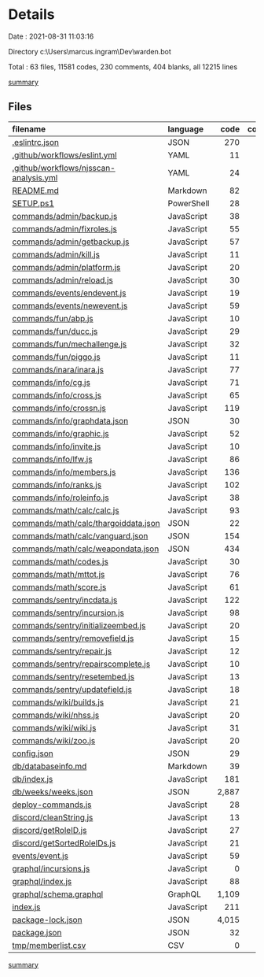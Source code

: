 # Details

Date : 2021-08-31 11:03:16

Directory c:\Users\marcus.ingram\Dev\warden.bot

Total : 63 files,  11581 codes, 230 comments, 404 blanks, all 12215 lines

[summary](results.md)

## Files
| filename | language | code | comment | blank | total |
| :--- | :--- | ---: | ---: | ---: | ---: |
| [.eslintrc.json](/.eslintrc.json) | JSON | 270 | 0 | 1 | 271 |
| [.github/workflows/eslint.yml](/.github/workflows/eslint.yml) | YAML | 11 | 1 | 2 | 14 |
| [.github/workflows/njsscan-analysis.yml](/.github/workflows/njsscan-analysis.yml) | YAML | 24 | 3 | 4 | 31 |
| [README.md](/README.md) | Markdown | 82 | 0 | 31 | 113 |
| [SETUP.ps1](/SETUP.ps1) | PowerShell | 28 | 2 | 2 | 32 |
| [commands/admin/backup.js](/commands/admin/backup.js) | JavaScript | 38 | 0 | 1 | 39 |
| [commands/admin/fixroles.js](/commands/admin/fixroles.js) | JavaScript | 55 | 3 | 5 | 63 |
| [commands/admin/getbackup.js](/commands/admin/getbackup.js) | JavaScript | 57 | 0 | 2 | 59 |
| [commands/admin/kill.js](/commands/admin/kill.js) | JavaScript | 11 | 0 | 2 | 13 |
| [commands/admin/platform.js](/commands/admin/platform.js) | JavaScript | 20 | 0 | 3 | 23 |
| [commands/admin/reload.js](/commands/admin/reload.js) | JavaScript | 30 | 3 | 6 | 39 |
| [commands/events/endevent.js](/commands/events/endevent.js) | JavaScript | 19 | 0 | 1 | 20 |
| [commands/events/newevent.js](/commands/events/newevent.js) | JavaScript | 59 | 0 | 8 | 67 |
| [commands/fun/abp.js](/commands/fun/abp.js) | JavaScript | 10 | 0 | 2 | 12 |
| [commands/fun/ducc.js](/commands/fun/ducc.js) | JavaScript | 29 | 0 | 4 | 33 |
| [commands/fun/mechallenge.js](/commands/fun/mechallenge.js) | JavaScript | 32 | 0 | 3 | 35 |
| [commands/fun/piggo.js](/commands/fun/piggo.js) | JavaScript | 11 | 0 | 2 | 13 |
| [commands/inara/inara.js](/commands/inara/inara.js) | JavaScript | 77 | 0 | 9 | 86 |
| [commands/info/cg.js](/commands/info/cg.js) | JavaScript | 71 | 0 | 11 | 82 |
| [commands/info/cross.js](/commands/info/cross.js) | JavaScript | 65 | 0 | 2 | 67 |
| [commands/info/crossn.js](/commands/info/crossn.js) | JavaScript | 119 | 0 | 5 | 124 |
| [commands/info/graphdata.json](/commands/info/graphdata.json) | JSON | 30 | 0 | 0 | 30 |
| [commands/info/graphic.js](/commands/info/graphic.js) | JavaScript | 52 | 0 | 5 | 57 |
| [commands/info/invite.js](/commands/info/invite.js) | JavaScript | 10 | 0 | 2 | 12 |
| [commands/info/lfw.js](/commands/info/lfw.js) | JavaScript | 86 | 0 | 10 | 96 |
| [commands/info/members.js](/commands/info/members.js) | JavaScript | 136 | 0 | 3 | 139 |
| [commands/info/ranks.js](/commands/info/ranks.js) | JavaScript | 102 | 2 | 5 | 109 |
| [commands/info/roleinfo.js](/commands/info/roleinfo.js) | JavaScript | 38 | 0 | 4 | 42 |
| [commands/math/calc/calc.js](/commands/math/calc/calc.js) | JavaScript | 93 | 2 | 21 | 116 |
| [commands/math/calc/thargoiddata.json](/commands/math/calc/thargoiddata.json) | JSON | 22 | 0 | 0 | 22 |
| [commands/math/calc/vanguard.json](/commands/math/calc/vanguard.json) | JSON | 154 | 0 | 0 | 154 |
| [commands/math/calc/weapondata.json](/commands/math/calc/weapondata.json) | JSON | 434 | 0 | 0 | 434 |
| [commands/math/codes.js](/commands/math/codes.js) | JavaScript | 30 | 0 | 8 | 38 |
| [commands/math/mttot.js](/commands/math/mttot.js) | JavaScript | 76 | 1 | 8 | 85 |
| [commands/math/score.js](/commands/math/score.js) | JavaScript | 61 | 13 | 13 | 87 |
| [commands/sentry/incdata.js](/commands/sentry/incdata.js) | JavaScript | 122 | 14 | 12 | 148 |
| [commands/sentry/incursion.js](/commands/sentry/incursion.js) | JavaScript | 98 | 27 | 8 | 133 |
| [commands/sentry/initializeembed.js](/commands/sentry/initializeembed.js) | JavaScript | 20 | 0 | 1 | 21 |
| [commands/sentry/removefield.js](/commands/sentry/removefield.js) | JavaScript | 15 | 0 | 1 | 16 |
| [commands/sentry/repair.js](/commands/sentry/repair.js) | JavaScript | 12 | 0 | 3 | 15 |
| [commands/sentry/repairscomplete.js](/commands/sentry/repairscomplete.js) | JavaScript | 10 | 0 | 1 | 11 |
| [commands/sentry/resetembed.js](/commands/sentry/resetembed.js) | JavaScript | 13 | 0 | 1 | 14 |
| [commands/sentry/updatefield.js](/commands/sentry/updatefield.js) | JavaScript | 18 | 0 | 1 | 19 |
| [commands/wiki/builds.js](/commands/wiki/builds.js) | JavaScript | 21 | 0 | 2 | 23 |
| [commands/wiki/nhss.js](/commands/wiki/nhss.js) | JavaScript | 20 | 0 | 4 | 24 |
| [commands/wiki/wiki.js](/commands/wiki/wiki.js) | JavaScript | 31 | 0 | 2 | 33 |
| [commands/wiki/zoo.js](/commands/wiki/zoo.js) | JavaScript | 20 | 0 | 3 | 23 |
| [config.json](/config.json) | JSON | 29 | 0 | 0 | 29 |
| [db/databaseinfo.md](/db/databaseinfo.md) | Markdown | 39 | 0 | 4 | 43 |
| [db/index.js](/db/index.js) | JavaScript | 181 | 50 | 7 | 238 |
| [db/weeks/weeks.json](/db/weeks/weeks.json) | JSON | 2,887 | 0 | 0 | 2,887 |
| [deploy-commands.js](/deploy-commands.js) | JavaScript | 28 | 0 | 5 | 33 |
| [discord/cleanString.js](/discord/cleanString.js) | JavaScript | 13 | 0 | 0 | 13 |
| [discord/getRoleID.js](/discord/getRoleID.js) | JavaScript | 27 | 6 | 1 | 34 |
| [discord/getSortedRoleIDs.js](/discord/getSortedRoleIDs.js) | JavaScript | 21 | 5 | 1 | 27 |
| [events/event.js](/events/event.js) | JavaScript | 59 | 0 | 3 | 62 |
| [graphql/incursions.js](/graphql/incursions.js) | JavaScript | 0 | 33 | 0 | 33 |
| [graphql/index.js](/graphql/index.js) | JavaScript | 88 | 1 | 3 | 92 |
| [graphql/schema.graphql](/graphql/schema.graphql) | GraphQL | 1,109 | 31 | 136 | 1,276 |
| [index.js](/index.js) | JavaScript | 211 | 33 | 17 | 261 |
| [package-lock.json](/package-lock.json) | JSON | 4,015 | 0 | 1 | 4,016 |
| [package.json](/package.json) | JSON | 32 | 0 | 1 | 33 |
| [tmp/memberlist.csv](/tmp/memberlist.csv) | CSV | 0 | 0 | 1 | 1 |

[summary](results.md)